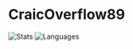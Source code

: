 CraicOverflow89
===============

![Stats](https://github-readme-stats.vercel.app/api?username=CraicOverflow89&theme=darcula&show_icons=true&count_private=true&custom_title=GitHub%20Stats&include_all_commits=true&hide=contribs) ![Languages](https://github-readme-stats.vercel.app/api/top-langs/?username=CraicOverflow89&hide=xs&layout=compact&theme=darcula&langs_count=6)